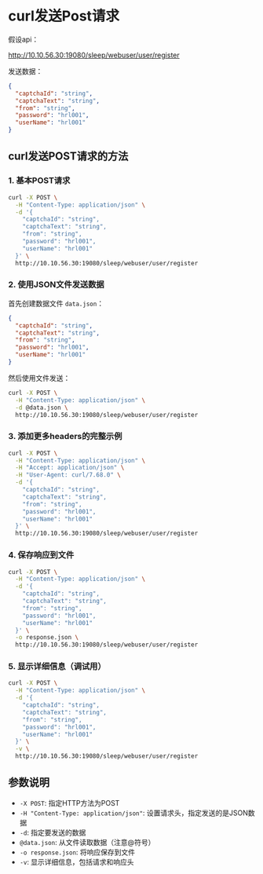 # curl发送Post请求

假设api：

http://10.10.56.30:19080/sleep/webuser/user/register

发送数据：

```json
{
  "captchaId": "string",
  "captchaText": "string",
  "from": "string",
  "password": "hrl001",
  "userName": "hrl001"
}
```

## curl发送POST请求的方法

### 1. 基本POST请求

```bash
curl -X POST \
  -H "Content-Type: application/json" \
  -d '{
    "captchaId": "string",
    "captchaText": "string",
    "from": "string",
    "password": "hrl001",
    "userName": "hrl001"
  }' \
  http://10.10.56.30:19080/sleep/webuser/user/register
```

### 2. 使用JSON文件发送数据

首先创建数据文件 `data.json`：

```json
{
  "captchaId": "string",
  "captchaText": "string",
  "from": "string",
  "password": "hrl001",
  "userName": "hrl001"
}
```

然后使用文件发送：

```bash
curl -X POST \
  -H "Content-Type: application/json" \
  -d @data.json \
  http://10.10.56.30:19080/sleep/webuser/user/register
```

### 3. 添加更多headers的完整示例

```bash
curl -X POST \
  -H "Content-Type: application/json" \
  -H "Accept: application/json" \
  -H "User-Agent: curl/7.68.0" \
  -d '{
    "captchaId": "string",
    "captchaText": "string",
    "from": "string",
    "password": "hrl001",
    "userName": "hrl001"
  }' \
  http://10.10.56.30:19080/sleep/webuser/user/register
```

### 4. 保存响应到文件

```bash
curl -X POST \
  -H "Content-Type: application/json" \
  -d '{
    "captchaId": "string",
    "captchaText": "string",
    "from": "string",
    "password": "hrl001",
    "userName": "hrl001"
  }' \
  -o response.json \
  http://10.10.56.30:19080/sleep/webuser/user/register
```

### 5. 显示详细信息（调试用）

```bash
curl -X POST \
  -H "Content-Type: application/json" \
  -d '{
    "captchaId": "string",
    "captchaText": "string",
    "from": "string",
    "password": "hrl001",
    "userName": "hrl001"
  }' \
  -v \
  http://10.10.56.30:19080/sleep/webuser/user/register
```

## 参数说明

- `-X POST`: 指定HTTP方法为POST
- `-H "Content-Type: application/json"`: 设置请求头，指定发送的是JSON数据
- `-d`: 指定要发送的数据
- `@data.json`: 从文件读取数据（注意@符号）
- `-o response.json`: 将响应保存到文件
- `-v`: 显示详细信息，包括请求和响应头
